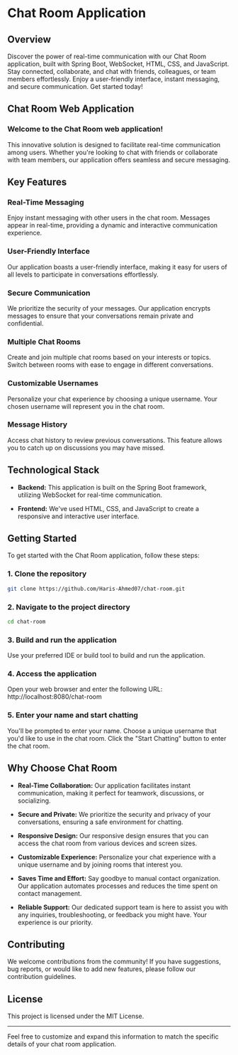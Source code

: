 # Chat Room Application

## Overview

Discover the power of real-time communication with our Chat Room application, built with Spring Boot, WebSocket, HTML, CSS, and JavaScript. Stay connected, collaborate, and chat with friends, colleagues, or team members effortlessly. Enjoy a user-friendly interface, instant messaging, and secure communication. Get started today!

## Chat Room Web Application

### Welcome to the Chat Room web application!

This innovative solution is designed to facilitate real-time communication among users. Whether you're looking to chat with friends or collaborate with team members, our application offers seamless and secure messaging.

## Key Features

### Real-Time Messaging

Enjoy instant messaging with other users in the chat room. Messages appear in real-time, providing a dynamic and interactive communication experience.

### User-Friendly Interface

Our application boasts a user-friendly interface, making it easy for users of all levels to participate in conversations effortlessly.

### Secure Communication

We prioritize the security of your messages. Our application encrypts messages to ensure that your conversations remain private and confidential.

### Multiple Chat Rooms

Create and join multiple chat rooms based on your interests or topics. Switch between rooms with ease to engage in different conversations.

### Customizable Usernames

Personalize your chat experience by choosing a unique username. Your chosen username will represent you in the chat room.

### Message History

Access chat history to review previous conversations. This feature allows you to catch up on discussions you may have missed.

## Technological Stack

- **Backend:** This application is built on the Spring Boot framework, utilizing WebSocket for real-time communication.

- **Frontend:** We've used HTML, CSS, and JavaScript to create a responsive and interactive user interface.

## Getting Started

To get started with the Chat Room application, follow these steps:

### 1. Clone the repository

```sh
git clone https://github.com/Haris-Ahmed07/chat-room.git
```

### 2. Navigate to the project directory

```sh
cd chat-room
```

### 3. Build and run the application

Use your preferred IDE or build tool to build and run the application.

### 4. Access the application

Open your web browser and enter the following URL: http://localhost:8080/chat-room

### 5. Enter your name and start chatting

You'll be prompted to enter your name. Choose a unique username that you'd like to use in the chat room. Click the "Start Chatting" button to enter the chat room.

## Why Choose Chat Room

- **Real-Time Collaboration:** Our application facilitates instant communication, making it perfect for teamwork, discussions, or socializing.

- **Secure and Private:** We prioritize the security and privacy of your conversations, ensuring a safe environment for chatting.

- **Responsive Design:** Our responsive design ensures that you can access the chat room from various devices and screen sizes.

- **Customizable Experience:** Personalize your chat experience with a unique username and by joining rooms that interest you.

- **Saves Time and Effort:** Say goodbye to manual contact organization. Our application automates processes and reduces the time spent on contact management.

- **Reliable Support:** Our dedicated support team is here to assist you with any inquiries, troubleshooting, or feedback you might have. Your experience is our priority.

## Contributing

We welcome contributions from the community! If you have suggestions, bug reports, or would like to add new features, please follow our contribution guidelines.

## License

This project is licensed under the MIT License.

---

Feel free to customize and expand this information to match the specific details of your chat room application.